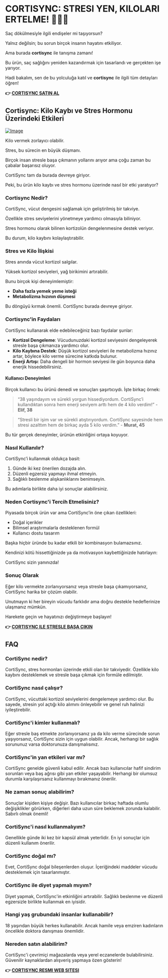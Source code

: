 # CORTISYNC: STRESI YEN, KILOLARI ERTELME! 🏋️‍♂️✨

Saç dökülmesiyle ilgili endişeler mi taşıyorsun? 

Yalnız değilsin; bu sorun birçok insanın hayatını etkiliyor. 

Ama burada **cortisync** ile tanışma zamanı! 

Bu ürün, saç sağlığını yeniden kazandırmak için tasarlandı ve gerçekten işe yarıyor. 

Hadi bakalım, sen de bu yolculuğa katıl ve **cortisync** ile ilgili tüm detayları öğren!



**👉 [CORTISYNC SATIN AL](https://gchaffi.com/F31ab0Nu)**

## Cortisync: Kilo Kaybı ve Stres Hormonu Üzerindeki Etkileri

[![Image](https://www2.sellhealth.com/239/cortisync_6_1a.jpg)](https://gchaffi.com/F31ab0Nu)

Kilo vermek zorlayıcı olabilir. 

Stres, bu sürecin en büyük düşmanı. 

Birçok insan stresle başa çıkmanın yollarını arıyor ama çoğu zaman bu çabalar başarısız oluyor.

CortiSync tam da burada devreye giriyor. 

Peki, bu ürün kilo kaybı ve stres hormonu üzerinde nasıl bir etki yaratıyor?

### Cortisync Nedir?

CortiSync, vücut dengesini sağlamak için geliştirilmiş bir takviye. 

Özellikle stres seviyelerini yönetmeye yardımcı olmasıyla biliniyor.

Stres hormonu olarak bilinen kortizolün dengelenmesine destek veriyor.

Bu durum, kilo kaybını kolaylaştırabilir.

### Stres ve Kilo İlişkisi

Stres anında vücut kortizol salgılar. 

Yüksek kortizol seviyeleri, yağ birikimini artırabilir. 

Bunu birçok kişi deneyimlemiştir:

- **Daha fazla yemek yeme isteği**
- **Metabolizma hızının düşmesi**

Bu döngüyü kırmak önemli. CortiSync burada devreye giriyor.

### Cortisync'in Faydaları

CortiSync kullanarak elde edebileceğiniz bazı faydalar şunlar:

- **Kortizol Dengeleme**: Vücudunuzdaki kortizol seviyesini dengeleyerek stresle başa çıkmanıza yardımcı olur.
- **Kilo Kaybına Destek**: Düşük kortizol seviyeleri ile metabolizma hızınız artar, böylece kilo verme sürecine katkıda bulunur.
- **Enerji Artışı**: Daha dengeli bir hormon seviyesi ile gün boyunca daha enerjik hissedebilirsiniz.

#### Kullanıcı Deneyimleri

Birçok kullanıcı bu ürünü denedi ve sonuçları şaşırtıcıydı. İşte birkaç örnek:

> “38 yaşındayım ve sürekli yorgun hissediyordum. CortiSync’i kullandıktan sonra hem enerji seviyem arttı hem de 4 kilo verdim!” - **Elif, 38**

> “Stresli bir işim var ve sürekli atıştırıyordum. CortiSync sayesinde hem stresi azalttım hem de birkaç ayda 5 kilo verdim.” - **Murat, 45**

Bu tür gerçek deneyimler, ürünün etkinliğini ortaya koyuyor.

### Nasıl Kullanılır?

CortiSync’i kullanmak oldukça basit:

1. Günde iki kez önerilen dozajda alın.
2. Düzenli egzersiz yapmayı ihmal etmeyin.
3. Sağlıklı beslenme alışkanlıklarını benimseyin.

Bu adımlarla birlikte daha iyi sonuçlar alabilirsiniz.

### Neden Cortisync'i Tercih Etmelisiniz?

Piyasada birçok ürün var ama CortiSync’in öne çıkan özellikleri:

- Doğal içerikler
- Bilimsel araştırmalarla desteklenen formül
- Kullanıcı dostu tasarım

Başka hiçbir üründe bu kadar etkili bir kombinasyon bulamazsınız.

Kendinizi kötü hissettiğinizde ya da motivasyon kaybettiğinizde hatırlayın:

CortiSync sizin yanınızda!

### Sonuç Olarak

Eğer kilo vermekte zorlanıyorsanız veya stresle başa çıkamıyorsanız, CortiSync harika bir çözüm olabilir.

Unutmayın ki her bireyin vücudu farklıdır ama doğru destekle hedeflerinize ulaşmanız mümkün.

Harekete geçin ve hayatınızı değiştirmeye başlayın!



**👉 [CORTISYNC ILE STRESLE BAŞA ÇIKIN](https://gchaffi.com/F31ab0Nu)**

## FAQ

### CortiSync nedir?
CortiSync, stres hormonları üzerinde etkili olan bir takviyedir. Özellikle kilo kaybını desteklemek ve stresle başa çıkmak için formüle edilmiştir.

### CortiSync nasıl çalışır?
CortiSync, vücuttaki kortizol seviyelerini dengelemeye yardımcı olur. Bu sayede, stresin yol açtığı kilo alımını önleyebilir ve genel ruh halinizi iyileştirebilir.

### CortiSync'i kimler kullanmalı?
Eğer stresle baş etmekte zorlanıyorsanız ya da kilo verme sürecinde sorun yaşıyorsanız, CortiSync sizin için uygun olabilir. Ancak, herhangi bir sağlık sorununuz varsa doktorunuza danışmalısınız.

### CortiSync'in yan etkileri var mı?
CortiSync genelde güvenli kabul edilir. Ancak bazı kullanıcılar hafif sindirim sorunları veya baş ağrısı gibi yan etkiler yaşayabilir. Herhangi bir olumsuz durumla karşılaşırsanız kullanmayı bırakmanız önerilir.

### Ne zaman sonuç alabilirim?
Sonuçlar kişiden kişiye değişir. Bazı kullanıcılar birkaç haftada olumlu değişiklikler görürken, diğerleri daha uzun süre beklemek zorunda kalabilir. Sabırlı olmak önemli!

### CortiSync'i nasıl kullanmalıyım?
Genellikle günde iki kez bir kapsül almak yeterlidir. En iyi sonuçlar için düzenli kullanım önerilir.

### CortiSync doğal mı?
Evet, CortiSync doğal bileşenlerden oluşur. İçeriğindeki maddeler vücudu desteklemek için tasarlanmıştır.

### CortiSync ile diyet yapmalı mıyım?
Diyet yapmak, CortiSync'in etkinliğini artırabilir. Sağlıklı beslenme ve düzenli egzersizle birlikte kullanmak en iyisidir.

### Hangi yaş grubundaki insanlar kullanabilir?
18 yaşından büyük herkes kullanabilir. Ancak hamile veya emziren kadınların öncelikle doktora danışması önemlidir.

### Nereden satın alabilirim?
CortiSync'i çevrimiçi mağazalarda veya yerel eczanelerde bulabilirsiniz. Güvenilir kaynaklardan alışveriş yapmaya özen gösterin!



**👉 [CORTISYNC RESMI WEB SITESI](https://gchaffi.com/F31ab0Nu)**